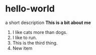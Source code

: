 # hello-world
a short description
**This is a bit about me**
1. I like cats more than dogs.
2. I like to run.
3. This is the third thing.
4. New item

